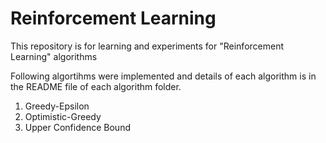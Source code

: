 # Reinforcement Learning
This repository is for learning and experiments for "Reinforcement Learning" algorithms

Following algortihms were implemented and details of each algorithm is in the README file of each algorithm folder.

1. Greedy-Epsilon
2. Optimistic-Greedy
3. Upper Confidence Bound